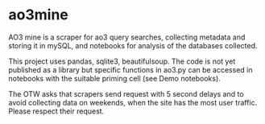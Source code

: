 # ao3mine

AO3 mine is a scraper for ao3 query searches, collecting metadata and storing it in mySQL, and notebooks for analysis of the databases collected. 

This project uses pandas, sqlite3, beautifulsoup. The code is not yet published as a library but specific functions in ao3.py can be accessed in notebooks with the suitable priming cell (see Demo notebooks).

The OTW asks that scrapers send request with 5 second delays and to avoid collecting data on weekends, when the site has the most user traffic. Please respect their request.